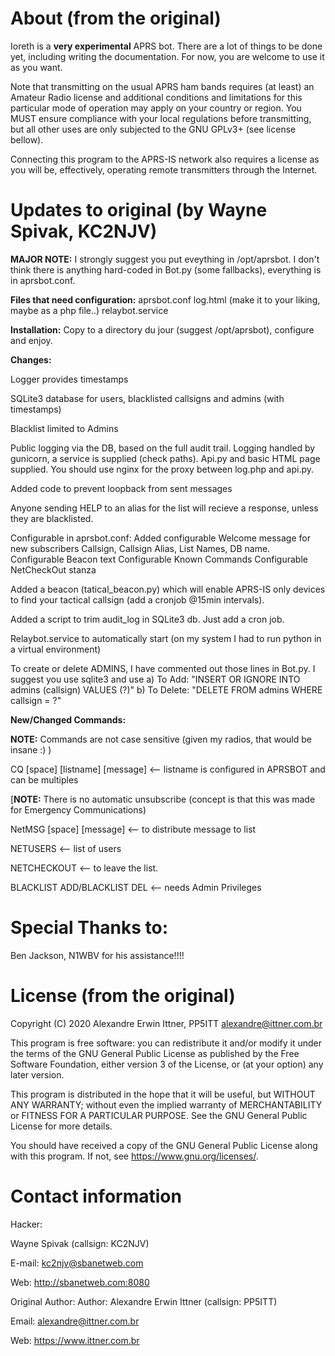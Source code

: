 
# About (from the original)

Ioreth is a **very experimental** APRS bot. There are a lot of things to be
done yet, including writing the documentation. For now, you are welcome to
use it as you want.

Note that transmitting on the usual APRS ham bands requires (at least) an
Amateur Radio license and additional conditions and limitations for this
particular mode of operation may apply on your country or region. You MUST
ensure compliance with your local regulations before transmitting, but all
other uses are only subjected to the GNU GPLv3+ (see license bellow).

Connecting this program to the APRS-IS network also requires a license as
you will be, effectively, operating remote transmitters through the Internet.

# Updates to original (by Wayne Spivak, KC2NJV)

<b>MAJOR NOTE:</b>  I strongly suggest you put eveything in /opt/aprsbot.  I don't think there is anything hard-coded in Bot.py (some fallbacks), everything is in aprsbot.conf.  

<b>Files that need configuration:</b>
aprsbot.conf
log.html (make it to your liking, maybe as a php file..)
relaybot.service


<b>Installation:</b> Copy to a directory du jour (suggest /opt/aprsbot), configure and enjoy.

<b>Changes:</b>

Logger provides timestamps

SQLite3 database for users, blacklisted callsigns and admins (with timestamps)

Blacklist limited to Admins

Public logging via the DB, based on the full audit trail.  Logging handled by gunicorn, a service is supplied (check paths). Api.py and basic HTML page supplied.  You should use nginx for the proxy between log.php and api.py.

Added code to prevent loopback from sent messages

Anyone sending HELP to an alias for the list will recieve a response, unless they are blacklisted.

Configurable in aprsbot.conf:
Added configurable Welcome message for new subscribers
Callsign, Callsign Alias, List Names, DB name.
Configurable Beacon text
Configurable Known Commands
Configurable NetCheckOut stanza

Added a beacon (tatical_beacon.py) which will enable APRS-IS only devices to find your tactical callsign (add a cronjob @15min intervals).

Added a script to trim audit_log in SQLite3 db.  Just add a cron job.

Relaybot.service to automatically start (on my system I had to run python in a virtual environment)

To create or delete ADMINS, I have commented out those lines in Bot.py.  I suggest you use sqlite3 and use
a) To Add:
    "INSERT OR IGNORE INTO admins (callsign) VALUES (?)"
b) To Delete:
     "DELETE FROM admins WHERE callsign = ?"
     
<b>New/Changed Commands:</b>

<b>NOTE:</b> Commands are not case sensitive (given my radios, that would be insane :) )

CQ [space] [listname] [message] <-- listname is configured in APRSBOT and can be multiples

[<b>NOTE:</b> There is no automatic unsubscribe (concept is that this was made for Emergency Communications)

NetMSG [space] [message] <-- to distribute message to list

NETUSERS  <-- list of users

NETCHECKOUT  <-- to leave the list.

BLACKLIST ADD/BLACKLIST DEL <-- needs Admin Privileges

# Special Thanks to:

Ben Jackson, N1WBV for his assistance!!!!

# License (from the original)

Copyright (C) 2020  Alexandre Erwin Ittner, PP5ITT <alexandre@ittner.com.br>

This program is free software: you can redistribute it and/or modify
it under the terms of the GNU General Public License as published by
the Free Software Foundation, either version 3 of the License, or
(at your option) any later version.

This program is distributed in the hope that it will be useful,
but WITHOUT ANY WARRANTY; without even the implied warranty of
MERCHANTABILITY or FITNESS FOR A PARTICULAR PURPOSE.  See the
GNU General Public License for more details.

You should have received a copy of the GNU General Public License
along with this program.  If not, see <https://www.gnu.org/licenses/>.



# Contact information

Hacker:

Wayne Spivak (callsign: KC2NJV)

E-mail: <kc2njv@sbanetweb.com>

Web: <http://sbanetweb.com:8080>


Original Author:
Author: Alexandre Erwin Ittner   (callsign: PP5ITT)

Email: <alexandre@ittner.com.br>

Web: <https://www.ittner.com.br>
